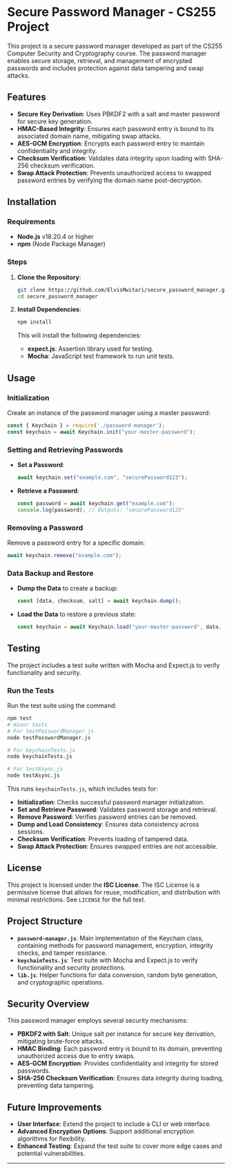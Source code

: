 

# Secure Password Manager - CS255 Project

This project is a secure password manager developed as part of the CS255 Computer Security and Cryptography course. The password manager enables secure storage, retrieval, and management of encrypted passwords and includes protection against data tampering and swap attacks.



## Features

- **Secure Key Derivation**: Uses PBKDF2 with a salt and master password for secure key generation.
- **HMAC-Based Integrity**: Ensures each password entry is bound to its associated domain name, mitigating swap attacks.
- **AES-GCM Encryption**: Encrypts each password entry to maintain confidentiality and integrity.
- **Checksum Verification**: Validates data integrity upon loading with SHA-256 checksum verification.
- **Swap Attack Protection**: Prevents unauthorized access to swapped password entries by verifying the domain name post-decryption.

## Installation

### Requirements

- **Node.js** v18.20.4 or higher
- **npm** (Node Package Manager)

### Steps

1. **Clone the Repository**:

    ```bash
    git clone https://github.com/ElvisMwitari/secure_password_manager.git
    cd secure_password_manager
    ```

2. **Install Dependencies**:

    ```bash
    npm install
    ```

    This will install the following dependencies:
    - **expect.js**: Assertion library used for testing.
    - **Mocha**: JavaScript test framework to run unit tests.

## Usage

### Initialization

Create an instance of the password manager using a master password:

```javascript
const { Keychain } = require('./password-manager');
const keychain = await Keychain.init("your-master-password");
```

### Setting and Retrieving Passwords

- **Set a Password**:

    ```javascript
    await keychain.set("example.com", "securePassword123");
    ```

- **Retrieve a Password**:

    ```javascript
    const password = await keychain.get("example.com");
    console.log(password); // Outputs: "securePassword123"
    ```

### Removing a Password

Remove a password entry for a specific domain:

```javascript
await keychain.remove("example.com");
```

### Data Backup and Restore

- **Dump the Data** to create a backup:

    ```javascript
    const [data, checksum, salt] = await keychain.dump();
    ```

- **Load the Data** to restore a previous state:

    ```javascript
    const keychain = await Keychain.load("your-master-password", data, checksum, salt);
    ```

## Testing

The project includes a test suite written with Mocha and Expect.js to verify functionality and security.

### Run the Tests

Run the test suite using the command:

```bash
npm test
# minor tests
# For testPasswordManager.js
node testPasswordManager.js

# For keychainTests.js
node keychainTests.js

# For testAsync.js
node testAsync.js
```

This runs `keychainTests.js`, which includes tests for:

- **Initialization**: Checks successful password manager initialization.
- **Set and Retrieve Password**: Validates password storage and retrieval.
- **Remove Password**: Verifies password entries can be removed.
- **Dump and Load Consistency**: Ensures data consistency across sessions.
- **Checksum Verification**: Prevents loading of tampered data.
- **Swap Attack Protection**: Ensures swapped entries are not accessible.

## License

This project is licensed under the **ISC License**. The ISC License is a permissive license that allows for reuse, modification, and distribution with minimal restrictions. See `LICENSE` for the full text.

## Project Structure

- **`password-manager.js`**: Main implementation of the Keychain class, containing methods for password management, encryption, integrity checks, and tamper resistance.
- **`keychainTests.js`**: Test suite with Mocha and Expect.js to verify functionality and security protections.
- **`lib.js`**: Helper functions for data conversion, random byte generation, and cryptographic operations.

## Security Overview

This password manager employs several security mechanisms:

- **PBKDF2 with Salt**: Unique salt per instance for secure key derivation, mitigating brute-force attacks.
- **HMAC Binding**: Each password entry is bound to its domain, preventing unauthorized access due to entry swaps.
- **AES-GCM Encryption**: Provides confidentiality and integrity for stored passwords.
- **SHA-256 Checksum Verification**: Ensures data integrity during loading, preventing data tampering.

## Future Improvements

- **User Interface**: Extend the project to include a CLI or web interface.
- **Advanced Encryption Options**: Support additional encryption algorithms for flexibility.
- **Enhanced Testing**: Expand the test suite to cover more edge cases and potential vulnerabilities.

---
